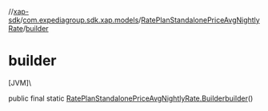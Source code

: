 //[xap-sdk](../../../index.md)/[com.expediagroup.sdk.xap.models](../index.md)/[RatePlanStandalonePriceAvgNightlyRate](index.md)/[builder](builder.md)

# builder

[JVM]\

public final static [RatePlanStandalonePriceAvgNightlyRate.Builder](-builder/index.md)[builder](builder.md)()
